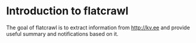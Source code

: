 # Introduction to flatcrawl

The goal of flatcrawl is to extract information from http://kv.ee and provide useful summary and notifications based on it.
